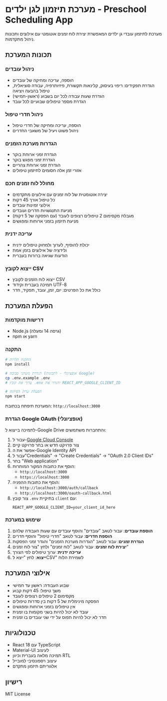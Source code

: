 # מערכת תיזמון לגן ילדים - Preschool Scheduling App

מערכת לתיזמון עובדי גן ילדים המאפשרת יצירת לוח זמנים אוטומטי עם אילוצים ותכונות ניהול מתקדמות.

## תכונות המערכת

### ניהול עובדים
- הוספה, עריכה ומחיקה של עובדים
- הגדרת תפקידים: ריפוי בעיסוק, קלינאות תקשורת, פיזיותרפיה, עבודה סוציאלית, טיפול בהבעה ויציאה
- הגדרת שעות עבודה לכל יום בשבוע (ראשון-חמישי)
- הגדרת מספר טיפולים שבועיים לכל עובד

### ניהול חדרי טיפול
- הוספה, עריכה ומחיקה של חדרי טיפול
- ניהול פשוט ויעיל של משאבי החדרים

### הגדרות מערכת הזמנים
- הגדרת זמני ארוחת בוקר
- הגדרת זמני מפגש בוקר
- הגדרת זמני ארוחת צהריים
- אזורי זמן אלה חסומים לתיזמון טיפולים

### מחולל לוח זמנים חכם
- יצירה אוטומטית של לוח זמנים עם אילוצים מתקדמים
- כל טיפול אורך 45 דקות
- אילוצי זמינות עובדים
- מניעת התנגשויות חדרים ועובדים
- מגבלת מקסימום 2 טיפולים רצופים לעובד (עם הפסקה של 5 דקות)
- מניעת תיזמון בזמני ארוחות ומפגשים

### עריכה ידנית
- יכולת להוסיף, לערוך ולמחוק טיפולים ידנית
- ולידציה של אילוצים בזמן אמת
- הודעות שגיאה ברורות בעברית

### ייצוא לקובץ CSV
- ייצוא לוח הזמנים לקובץ CSV
- תמיכה בעברית וקידוד UTF-8
- כולל את כל הפרטים: יום, זמן, עובד, תפקיד, חדר

## הפעלת המערכת

### דרישות מוקדמות
- Node.js (גרסה 14 ומעלה)
- npm או yarn

### התקנה
```bash
# התקנת תלויות
npm install

# הגדרת משתני סביבה (אופציונלי - לתכונות Google)
cp .env.example .env
# ערוך את קובץ .env והגדר את REACT_APP_GOOGLE_CLIENT_ID

# הפעלת שרת הפיתוח
npm start
```

המערכת תיפתח בכתובת: `http://localhost:3000`

### הגדרת Google OAuth (אופציונלי)

לתמיכה בייצוא ל-Google Drive והתחברות משתמשים:

1. עבור ל-[Google Cloud Console](https://console.cloud.google.com/)
2. צור פרויקט חדש או בחר פרויקט קיים
3. אפשר את ה-Google Identity API
4. עבור ל"Credentials" → "Create Credentials" → "OAuth 2.0 Client IDs"
5. בחר "Web application"
6. הוסף את כתובות המקור המותרות:
   - `http://localhost:3000`
   - `https://localhost:3000`
7. הוסף את כתובות ההפניה:
   - `http://localhost:3000/auth/callback`
   - `http://localhost:3000/oauth-callback.html`
8. צור קובץ `.env` בתיקיית `client` עם:
   ```env
   REACT_APP_GOOGLE_CLIENT_ID=your_client_id_here
   ```

### שימוש במערכת

1. **הוספת עובדים**: עבור לטאב "עובדים" והוסף עובדים עם שעות העבודה שלהם
2. **הוספת חדרים**: עבור לטאב "חדרי טיפול" והוסף חדרים
3. **הגדרת זמנים**: עבור לטאב "הגדרות מערכת הזמנים" והגדר זמני הפסקות
4. **יצירת לוח זמנים**: עבור לטאב "לוח זמנים" ולחץ "צור לוח זמנים"
5. **עריכה ידנית**: ערוך טיפולים לפי הצורך
6. **ייצוא**: לחץ "ייצא לCSV" לשמירת הלוח

## אילוצי המערכת

- שבוע העבודה: ראשון עד חמישי
- משך טיפול: 45 דקות קבוע
- מקסימום 2 טיפולים רצופים לעובד
- הפסקה מינימלית של 5 דקות בין סדרות טיפולים
- אין טיפולים בזמני ארוחות ומפגשים
- עובד לא יכול להיות בשני מקומות בו זמנית
- חדר לא יכול להיות תפוס על ידי שני עובדים בו זמנית

## טכנולוגיות
- React 18 עם TypeScript
- Material-UI לעיצוב
- תמיכה מלאה בעברית וכיוון RTL
- עיצוב רספונסיבי למובייל
- אלגוריתם תיזמון מתקדם

## רישיון
MIT License